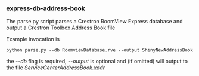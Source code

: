 ### express-db-address-book
The parse.py script parses a Crestron RoomView Express database and output a Crestron Toolbox Address Book file

Example invocation is 

    python parse.py --db RoomviewDatabase.rve --output ShinyNewAddressBook

the *--db* flag is required, *--output* is optional and (if omitted) will output to the file *ServiceCenterAddressBook.xadr*

